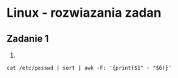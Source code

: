 # Linux - rozwiazania zadan

## Zadanie 1

1. 

	cat /etc/passwd | sort | awk -F: '{print($1" - "$6)}'

